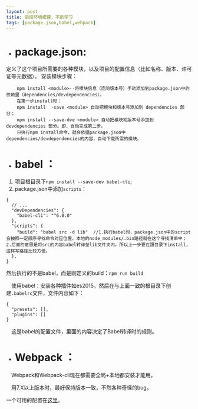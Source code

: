 ```yaml
---
layout: post
title: 前段环境搭建，不断学习
tags: [package.json,babel,webpack]
---
```


- # **package.json:** #
定义了这个项目所需要的各种模块，以及项目的配置信息（比如名称、版本、许可证等元数据）。
安装模块步骤：

		npm install <module>--将模块信息（连同版本号）手动添加到package.json中的依赖里（dependencies/devdependencies）。
		在第一步install时：
		npm install  -save <module> 自动把模块和版本号添加到 dependencies 部分；
		npm install --save-dve <module> 自动把模块和版本号添加到 devdependencies 部分。即，自动完成第二步。
		只执行npm install命令，就会依据package.json中dependencies/devdependencies的内容，自动下载所需的模块。


- # **babel** ：
1. 项目根目录下`npm install --save-dev babel-cli`;
1. package.json中添加`scripts`：
```
{
  // ...
  "devDependencies": {
    "babel-cli": "^6.0.0"
  },
  "scripts": {
    "build": "babel src -d lib"  //1.执行babel时，package.json中的script会按照一定顺序寻找命令对应位置，本地的node_modules/.bin路径就在这个寻找清单中；2.后面的意思是将src的内容babel转译至lib文件夹内。所以上一步要在跟目录下install，这样写路径比较方便。
  },
}
```
然后执行的不是babel，而是刚定义的build：`npm run build`



　使用babel：安装各种插件如es2015，然后在与上面一致的根目录下创建`.babelrc`文件，文件内容如下：

```
{
  "presets": [],
  "plugins": []
}
```

　这是babel的配置文件，里面的内容决定了Babel转译时的规则。


- # **Webpack** ：
　Webpack和Webpack-cli现在都需要全局+本地都安装才能用。

　用7.X以上版本时，最好保持版本一致，不然各种奇怪的bug。

  一个可用的配置在<a href='https://github.com/greatbear412/Lottery-ES6'>这里</a>。